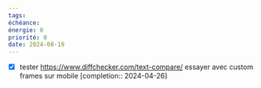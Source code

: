```yaml
---
tags: 
échéance: 
énergie: 0
priorité: 0
date: 2024-08-19
---
```

- [X] tester https://www.diffchecker.com/text-compare/ essayer avec custom frames sur mobile  [completion:: 2024-04-26]